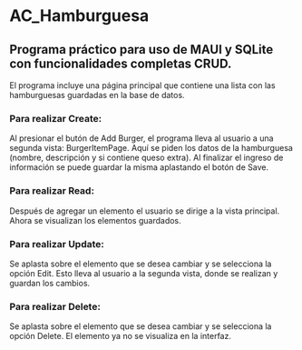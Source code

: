 # AC_Hamburguesa
## Programa práctico para uso de MAUI y SQLite con funcionalidades completas CRUD.

El programa incluye una página principal que contiene una lista con las hamburguesas guardadas en la base de datos.

### Para realizar Create: 
Al presionar el butón de Add Burger, el programa lleva al usuario a una segunda vista: BurgerItemPage.
Aquí se piden los datos de la hamburguesa (nombre, descripción y si contiene queso extra). 
Al finalizar el ingreso de información se puede guardar la misma aplastando el botón de Save.

### Para realizar Read:
Después de agregar un elemento el usuario se dirige a la vista principal. 
Ahora se visualizan los elementos guardados.

### Para realizar Update:
Se aplasta sobre el elemento que se desea cambiar y se selecciona la opción Edit.
Esto lleva al usuario a la segunda vista, donde se realizan y guardan los cambios.

### Para realizar Delete:
Se aplasta sobre el elemento que se desea cambiar y se selecciona la opción Delete.
El elemento ya no se visualiza en la interfaz.
